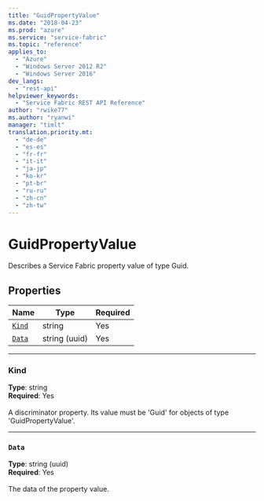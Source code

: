 ```yaml
---
title: "GuidPropertyValue"
ms.date: "2018-04-23"
ms.prod: "azure"
ms.service: "service-fabric"
ms.topic: "reference"
applies_to: 
  - "Azure"
  - "Windows Server 2012 R2"
  - "Windows Server 2016"
dev_langs: 
  - "rest-api"
helpviewer_keywords: 
  - "Service Fabric REST API Reference"
author: "rwike77"
ms.author: "ryanwi"
manager: "timlt"
translation.priority.mt: 
  - "de-de"
  - "es-es"
  - "fr-fr"
  - "it-it"
  - "ja-jp"
  - "ko-kr"
  - "pt-br"
  - "ru-ru"
  - "zh-cn"
  - "zh-tw"
---
```

# GuidPropertyValue

Describes a Service Fabric property value of type Guid.

## Properties

| Name | Type | Required |
| --- | --- | --- |
| [`Kind`](#kind) | string | Yes |
| [`Data`](#data) | string (uuid) | Yes |

____
### Kind
__Type__: string <br/>
__Required__: Yes <br/>
<br/>
A discriminator property. Its value must be 'Guid' for objects of type 'GuidPropertyValue'.

____
### `Data`
__Type__: string (uuid) <br/>
__Required__: Yes<br/>
<br/>
The data of the property value.
